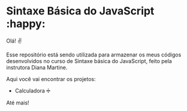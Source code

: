 # Sintaxe Básica do JavaScript :happy:

Olá! :v:

Esse repositório está sendo utilizada para armazenar os meus códigos desenvolvidos no curso de Sintaxe básica do JavaScript, feito pela instrutora Diana Martine.

Aqui você vai encontrar os projetos:

+ Calculadora :heavy_division_sign:



Até mais!
